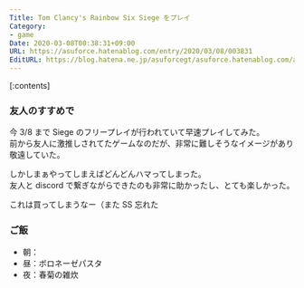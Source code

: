 ```yaml
---
Title: Tom Clancy's Rainbow Six Siege をプレイ
Category:
- game
Date: 2020-03-08T00:38:31+09:00
URL: https://asuforce.hatenablog.com/entry/2020/03/08/003831
EditURL: https://blog.hatena.ne.jp/asuforcegt/asuforce.hatenablog.com/atom/entry/26006613531481953
---
```


[:contents]

###  友人のすすめで

今 3/8 まで Siege のフリープレイが行われていて早速プレイしてみた。  
前から友人に激推しされてたゲームなのだが、非常に難しそうなイメージがあり敬遠していた。

しかしまぁやってしまえばどんどんハマってしまった。  
友人と discord で繋ぎながらできたのも非常に助かったし、とても楽しかった。  

これは買ってしまうなー（また SS 忘れた

### ご飯

- 朝：
- 昼：ボロネーゼパスタ
- 夜：春菊の雑炊

